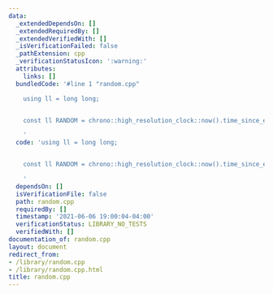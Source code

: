 ```yaml
---
data:
  _extendedDependsOn: []
  _extendedRequiredBy: []
  _extendedVerifiedWith: []
  _isVerificationFailed: false
  _pathExtension: cpp
  _verificationStatusIcon: ':warning:'
  attributes:
    links: []
  bundledCode: '#line 1 "random.cpp"

    using ll = long long;


    const ll RANDOM = chrono::high_resolution_clock::now().time_since_epoch().count();

    '
  code: 'using ll = long long;


    const ll RANDOM = chrono::high_resolution_clock::now().time_since_epoch().count();

    '
  dependsOn: []
  isVerificationFile: false
  path: random.cpp
  requiredBy: []
  timestamp: '2021-06-06 19:00:04-04:00'
  verificationStatus: LIBRARY_NO_TESTS
  verifiedWith: []
documentation_of: random.cpp
layout: document
redirect_from:
- /library/random.cpp
- /library/random.cpp.html
title: random.cpp
---
```

